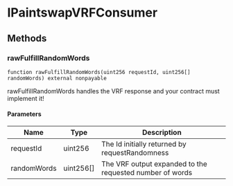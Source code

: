 # IPaintswapVRFConsumer









## Methods

### rawFulfillRandomWords

```solidity
function rawFulfillRandomWords(uint256 requestId, uint256[] randomWords) external nonpayable
```

rawFulfillRandomWords handles the VRF response and your contract must implement it!



#### Parameters

| Name | Type | Description |
|---|---|---|
| requestId | uint256 | The Id initially returned by requestRandomness |
| randomWords | uint256[] | The VRF output expanded to the requested number of words |




